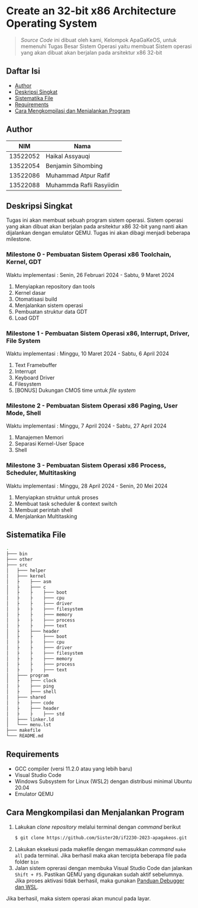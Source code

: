 # Create an 32-bit x86 Architecture Operating System
> *Source Code* ini dibuat oleh kami, Kelompok ApaGaKeOS, untuk memenuhi Tugas Besar Sistem Operasi yaitu membuat
> Sistem operasi yang akan dibuat akan berjalan pada arsitektur x86 32-bit

## Daftar Isi
- [Author](#author)
- [Deskripsi Singkat](#deskripsi-singkat)
- [Sistematika File](#sistematika-file)
- [Requirements](#requirements)
- [Cara Mengkompilasi dan Menjalankan Program](#cara-mengkompilasi-dan-menjalankan-program)

## Author
| NIM      | Nama                       | 
| -------- | -------------------------- |
| 13522052 | Haikal Assyauqi            | 
| 13522054 | Benjamin Sihombing         | 
| 13522086 | Muhammad Atpur Rafif       | 
| 13522088 | Muhammda Rafli Rasyiidin   |

## Deskripsi Singkat
Tugas ini akan membuat sebuah program sistem operasi. Sistem operasi yang akan dibuat akan berjalan pada arsitektur x86 32-bit yang nanti akan dijalankan dengan emulator QEMU. Tugas ini akan dibagi menjadi beberapa milestone.

### Milestone 0 - Pembuatan Sistem Operasi x86 Toolchain, Kernel, GDT
Waktu implementasi : Senin, 26 Februari 2024 - Sabtu, 9 Maret 2024
1. Menyiapkan repository dan tools
2. Kernel dasar
3. Otomatisasi build
4. Menjalankan sistem operasi
5. Pembuatan struktur data GDT
6. Load GDT

### Milestone 1 - Pembuatan Sistem Operasi x86, Interrupt, Driver, File System

Waktu implementasi : Minggu, 10 Maret 2024 - Sabtu, 6 April 2024 
1. Text Framebuffer 
2. Interrupt
3. Keyboard Driver
4. Filesystem
5. [BONUS] Dukungan CMOS time untuk *file system*

### Milestone 2 - Pembuatan Sistem Operasi x86 Paging, User Mode, Shell

Waktu implementasi : Minggu, 7 April 2024 - Sabtu, 27 April 2024
1. Manajemen Memori
2. Separasi Kernel-User Space
3. Shell

### Milestone 3 - Pembuatan Sistem Operasi x86 Process, Scheduler, Multitasking

Waktu implementasi : Minggu, 28 April 2024 - Senin, 20 Mei 2024
1. Menyiapkan struktur untuk proses
2. Membuat task scheduler & context switch
3. Membuat perintah shell
4. Menjalankan Multitasking


## Sistematika File
```bash
.
├─── bin
├─── other
├─── src
│   ├─── helper
│   ├─── kernel
│   ├    ├─── asm
│   ├    ├─── c
│   ├    ├    ├─── boot
│   ├    ├    ├─── cpu
│   ├    ├    ├─── driver
│   ├    ├    ├─── filesystem
│   ├    ├    ├─── memory
│   ├    ├    ├─── process
│   ├    ├    ├─── text   
│   ├    ├─── header
│   ├    ├    ├─── boot
│   ├    ├    ├─── cpu
│   ├    ├    ├─── driver
│   ├    ├    ├─── filesystem
│   ├    ├    ├─── memory
│   ├    ├    ├─── process
│   ├    ├    ├─── text
│   ├─── program
│   ├    ├─── clock
│   ├    ├─── ping
│   ├    ├─── shell
│   ├─── shared
│   ├    ├─── code
│   ├    ├─── header
│   ├    ├    ├─── std
│   ├─── linker.ld
│   └─── menu.lst
├─── makefile
└─── README.md
```

## Requirements
- GCC compiler (versi 11.2.0 atau yang lebih baru)
- Visual Studio Code
- Windows Subsystem for Linux (WSL2) dengan distribusi minimal Ubuntu 20.04
- Emulator QEMU

## Cara Mengkompilasi dan Menjalankan Program
1. Lakukan *clone repository* melalui terminal dengan *command* berikut
    ``` bash
    $ git clone https://github.com/Sister20/if2230-2023-apagakeos.git
    ```
2. Lakukan eksekusi pada makefile dengan memasukkan *command* `make all` pada terminal. Jika berhasil maka akan tercipta beberapa file pada folder `bin`
3. Jalan sistem oprerasi dengan membuka Visual Studio Code dan jalankan `Shift + F5`. Pastikan QEMU yang digunakan sudah aktif sebelumnya. Jika proses aktivasi tidak berhasil, maka gunakan [Panduan Debugger dan WSL](https://docs.google.com/document/d/1Zt3yzP_OEiFz8g2lHlpBNNr9qUyXghFNeQlAeQpAaII/edit#). 

Jika berhasil, maka sistem operasi akan muncul pada layar.